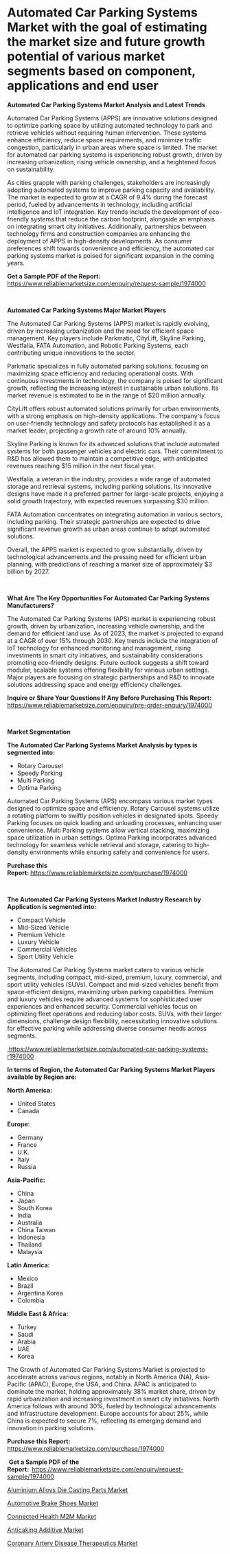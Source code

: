 <p><h1>Automated Car Parking Systems Market with the goal of estimating the market size and future growth potential of various market segments based on component, applications and end user</h1></p><p><strong>Automated Car Parking Systems Market Analysis and Latest Trends</strong></p>
<p><p>Automated Car Parking Systems (APPS) are innovative solutions designed to optimize parking space by utilizing automated technology to park and retrieve vehicles without requiring human intervention. These systems enhance efficiency, reduce space requirements, and minimize traffic congestion, particularly in urban areas where space is limited. The market for automated car parking systems is experiencing robust growth, driven by increasing urbanization, rising vehicle ownership, and a heightened focus on sustainability. </p><p>As cities grapple with parking challenges, stakeholders are increasingly adopting automated systems to improve parking capacity and availability. The market is expected to grow at a CAGR of 9.4% during the forecast period, fueled by advancements in technology, including artificial intelligence and IoT integration. Key trends include the development of eco-friendly systems that reduce the carbon footprint, alongside an emphasis on integrating smart city initiatives. Additionally, partnerships between technology firms and construction companies are enhancing the deployment of APPS in high-density developments. As consumer preferences shift towards convenience and efficiency, the automated car parking systems market is poised for significant expansion in the coming years.</p></p>
<p><strong>Get a Sample PDF of the Report:&nbsp;</strong> <a href="https://www.reliablemarketsize.com/enquiry/request-sample/1974000?utm_campaign=1105&utm_medium=2&utm_source=Github&utm_content=ia&utm_term=03112024&utm_id=automated-car-parking-systems">https://www.reliablemarketsize.com/enquiry/request-sample/1974000</a></p>
<p>&nbsp;</p>
<p><strong>Automated Car Parking Systems Major Market Players</strong></p>
<p><p>The Automated Car Parking Systems (APPS) market is rapidly evolving, driven by increasing urbanization and the need for efficient space management. Key players include Parkmatic, CityLift, Skyline Parking, Westfalia, FATA Automation, and Robotic Parking Systems, each contributing unique innovations to the sector.</p><p>Parkmatic specializes in fully automated parking solutions, focusing on maximizing space efficiency and reducing operational costs. With continuous investments in technology, the company is poised for significant growth, reflecting the increasing interest in sustainable urban solutions. Its market revenue is estimated to be in the range of $20 million annually.</p><p>CityLift offers robust automated solutions primarily for urban environments, with a strong emphasis on high-density applications. The company's focus on user-friendly technology and safety protocols has established it as a market leader, projecting a growth rate of around 10% annually.</p><p>Skyline Parking is known for its advanced solutions that include automated systems for both passenger vehicles and electric cars. Their commitment to R&D has allowed them to maintain a competitive edge, with anticipated revenues reaching $15 million in the next fiscal year.</p><p>Westfalia, a veteran in the industry, provides a wide range of automated storage and retrieval systems, including parking solutions. Its innovative designs have made it a preferred partner for large-scale projects, enjoying a solid growth trajectory, with expected revenues surpassing $30 million.</p><p>FATA Automation concentrates on integrating automation in various sectors, including parking. Their strategic partnerships are expected to drive significant revenue growth as urban areas continue to adopt automated solutions.</p><p>Overall, the APPS market is expected to grow substantially, driven by technological advancements and the pressing need for efficient urban planning, with predictions of reaching a market size of approximately $3 billion by 2027.</p></p>
<p>&nbsp;</p>
<p><strong>What Are The Key Opportunities For Automated Car Parking Systems Manufacturers?</strong></p>
<p><p>The Automated Car Parking Systems (APS) market is experiencing robust growth, driven by urbanization, increasing vehicle ownership, and the demand for efficient land use. As of 2023, the market is projected to expand at a CAGR of over 15% through 2030. Key trends include the integration of IoT technology for enhanced monitoring and management, rising investments in smart city initiatives, and sustainability considerations promoting eco-friendly designs. Future outlook suggests a shift toward modular, scalable systems offering flexibility for various urban settings. Major players are focusing on strategic partnerships and R&D to innovate solutions addressing space and energy efficiency challenges.</p></p>
<p><strong>Inquire or Share Your Questions If Any Before Purchasing This Report:</strong> <a href="https://www.reliablemarketsize.com/enquiry/pre-order-enquiry/1974000?utm_campaign=1105&utm_medium=2&utm_source=Github&utm_content=ia&utm_term=03112024&utm_id=automated-car-parking-systems">https://www.reliablemarketsize.com/enquiry/pre-order-enquiry/1974000</a></p>
<p>&nbsp;</p>
<p><strong>Market Segmentation</strong></p>
<p><strong>The Automated Car Parking Systems Market Analysis by types is segmented into:</strong></p>
<p><ul><li>Rotary Carousel</li><li>Speedy Parking</li><li>Multi Parking</li><li>Optima Parking</li></ul></p>
<p><p>Automated Car Parking Systems (APS) encompass various market types designed to optimize space and efficiency. Rotary Carousel systems utilize a rotating platform to swiftly position vehicles in designated spots. Speedy Parking focuses on quick loading and unloading processes, enhancing user convenience. Multi Parking systems allow vertical stacking, maximizing space utilization in urban settings. Optima Parking incorporates advanced technology for seamless vehicle retrieval and storage, catering to high-density environments while ensuring safety and convenience for users.</p></p>
<p><strong>Purchase this Report:&nbsp;</strong><a href="https://www.reliablemarketsize.com/purchase/1974000?utm_campaign=1105&utm_medium=2&utm_source=Github&utm_content=ia&utm_term=03112024&utm_id=automated-car-parking-systems">https://www.reliablemarketsize.com/purchase/1974000</a></p>
<p>&nbsp;</p>
<p><strong>The Automated Car Parking Systems Market Industry Research by Application is segmented into:</strong></p>
<p><ul><li>Compact Vehicle</li><li>Mid-Sized Vehicle</li><li>Premium Vehicle</li><li>Luxury Vehicle</li><li>Commercial Vehicles</li><li>Sport Utility Vehicle</li></ul></p>
<p><p>The Automated Car Parking Systems market caters to various vehicle segments, including compact, mid-sized, premium, luxury, commercial, and sport utility vehicles (SUVs). Compact and mid-sized vehicles benefit from space-efficient designs, maximizing urban parking capabilities. Premium and luxury vehicles require advanced systems for sophisticated user experiences and enhanced security. Commercial vehicles focus on optimizing fleet operations and reducing labor costs. SUVs, with their larger dimensions, challenge design flexibility, necessitating innovative solutions for effective parking while addressing diverse consumer needs across segments.</p></p>
<p><a href="https://www.reliablemarketsize.com/automated-car-parking-systems-r1974000?utm_campaign=1105&utm_medium=2&utm_source=Github&utm_content=ia&utm_term=03112024&utm_id=automated-car-parking-systems">&nbsp;https://www.reliablemarketsize.com/automated-car-parking-systems-r1974000</a></p>
<p><strong>In terms of Region, the Automated Car Parking Systems Market Players available by Region are:</strong></p>
<p>
    <p> <strong> North America: </strong>
        <ul>
            <li>United States</li>
            <li>Canada</li>
        </ul>
        </p> 
    <p> <strong> Europe: </strong>
        <ul>
            <li>Germany</li>
            <li>France</li>
            <li>U.K.</li>
            <li>Italy</li>
            <li>Russia</li>
        </ul>
        </p> 
    <p> <strong> Asia-Pacific: </strong>
        <ul>
            <li>China</li>
            <li>Japan</li>
            <li>South Korea</li>
            <li>India</li>
            <li>Australia</li>
            <li>China Taiwan</li>
            <li>Indonesia</li>
            <li>Thailand</li>
            <li>Malaysia</li>
        </ul>
        </p> 
    <p> <strong> Latin America: </strong>
        <ul>
            <li>Mexico</li>
            <li>Brazil</li>
            <li>Argentina Korea</li>
            <li>Colombia</li>
        </ul>
        </p> 
    <p> <strong> Middle East & Africa: </strong>
        <ul>
            <li>Turkey</li>
            <li>Saudi</li>
            <li>Arabia</li>
            <li>UAE</li>
            <li>Korea</li>
        </ul>
    </p>
    </p>
<p><p>The Growth of Automated Car Parking Systems Market is projected to accelerate across various regions, notably in North America (NA), Asia-Pacific (APAC), Europe, the USA, and China. APAC is anticipated to dominate the market, holding approximately 38% market share, driven by rapid urbanization and increasing investment in smart city initiatives. North America follows with around 30%, fueled by technological advancements and infrastructure development. Europe accounts for about 25%, while China is expected to secure 7%, reflecting its emerging demand and innovation in parking solutions.</p></p>
<p><strong>Purchase this Report: </strong><a href="https://www.reliablemarketsize.com/purchase/1974000?utm_campaign=1105&utm_medium=2&utm_source=Github&utm_content=ia&utm_term=03112024&utm_id=automated-car-parking-systems">https://www.reliablemarketsize.com/purchase/1974000</a></p>
<p>&nbsp;<strong>Get a Sample PDF of the Report:&nbsp;&nbsp;</strong><a href="https://www.reliablemarketsize.com/enquiry/request-sample/1974000?utm_campaign=1105&utm_medium=2&utm_source=Github&utm_content=ia&utm_term=03112024&utm_id=automated-car-parking-systems">https://www.reliablemarketsize.com/enquiry/request-sample/1974000</a></p>
<p><strong></strong></p>
<p><p><a href="https://www.linkedin.com/pulse/global-aluminium-alloys-die-casting-parts-market-analysis-trends-posyf?utm_campaign=1105&utm_medium=2&utm_source=Github&utm_content=ia&utm_term=03112024&utm_id=automated-car-parking-systems">Aluminium Alloys Die Casting Parts Market</a></p><p><a href="https://github.com/caetlinivcar/Market-Research-Report-List-1/blob/main/automotive-brake-shoes-market.md?utm_campaign=1105&utm_medium=2&utm_source=Github&utm_content=ia&utm_term=03112024&utm_id=automated-car-parking-systems">Automotive Brake Shoes Market</a></p><p><a href="https://issuu.com/reportprime-2/docs/connected-health-m2m-market-size-20_8b25bb9f873487?utm_campaign=1105&utm_medium=2&utm_source=Github&utm_content=ia&utm_term=03112024&utm_id=automated-car-parking-systems">Connected Health M2M Market</a></p><p><a href="https://www.linkedin.com/pulse/global-anticaking-additive-market-trends-innovations-forward-looking-n3sgf?utm_campaign=1105&utm_medium=2&utm_source=Github&utm_content=ia&utm_term=03112024&utm_id=automated-car-parking-systems">Anticaking Additive Market</a></p><p><a href="https://issuu.com/reportprime-2/docs/coronary-artery-disease-therapeutic_50ecd949297c75?utm_campaign=1105&utm_medium=2&utm_source=Github&utm_content=ia&utm_term=03112024&utm_id=automated-car-parking-systems">Coronary Artery Disease Therapeutics Market</a></p></p>